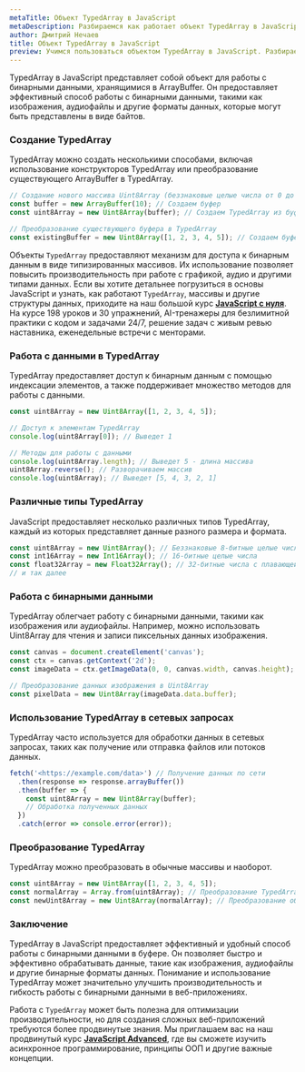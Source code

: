 ```yaml
---
metaTitle: Объект TypedArray в JavaScript
metaDescription: Разбираемся как работает объект TypedArray в JavaScript
author: Дмитрий Нечаев
title: Объект TypedArray в JavaScript
preview: Учимся пользоваться объектом TypedArray в JavaScript. Разбираем примеры использования
---
```


TypedArray в JavaScript представляет собой объект для работы с бинарными данными, хранящимися в ArrayBuffer. Он предоставляет эффективный способ работы с бинарными данными, такими как изображения, аудиофайлы и другие форматы данных, которые могут быть представлены в виде байтов.

### Создание TypedArray

TypedArray можно создать несколькими способами, включая использование конструкторов TypedArray или преобразование существующего ArrayBuffer в TypedArray.

```jsx
// Создание нового массива Uint8Array (беззнаковые целые числа от 0 до 255) длиной 10 элементов
const buffer = new ArrayBuffer(10); // Создаем буфер
const uint8Array = new Uint8Array(buffer); // Создаем TypedArray из буфера

// Преобразование существующего буфера в TypedArray
const existingBuffer = new Uint8Array([1, 2, 3, 4, 5]); // Создаем буфер и заполняем его данными
```

Объекты `TypedArray` предоставляют механизм для доступа к бинарным данным в виде типизированных массивов. Их использование позволяет повысить производительность при работе с графикой, аудио и другими типами данных. Если вы хотите детальнее погрузиться в основы JavaScript и узнать, как работают `TypedArray`, массивы и другие структуры данных, приходите на наш большой курс **[JavaScript с нуля](https://purpleschool.ru/course/javascript-basics?utm_source=knowledgebase&utm_medium=text&utm_campaign=objekt-typedarray-v-javascript)**. На курсе 198 уроков и 30 упражнений, AI-тренажеры для безлимитной практики с кодом и задачами 24/7, решение задач с живым ревью наставника, еженедельные встречи с менторами.

### Работа с данными в TypedArray

TypedArray предоставляет доступ к бинарным данным с помощью индексации элементов, а также поддерживает множество методов для работы с данными.

```jsx
const uint8Array = new Uint8Array([1, 2, 3, 4, 5]);

// Доступ к элементам TypedArray
console.log(uint8Array[0]); // Выведет 1

// Методы для работы с данными
console.log(uint8Array.length); // Выведет 5 - длина массива
uint8Array.reverse(); // Разворачиваем массив
console.log(uint8Array); // Выведет [5, 4, 3, 2, 1]

```

### Различные типы TypedArray

JavaScript предоставляет несколько различных типов TypedArray, каждый из которых представляет данные разного размера и формата.

```jsx
const uint8Array = new Uint8Array(); // Беззнаковые 8-битные целые числа
const int16Array = new Int16Array(); // 16-битные целые числа
const float32Array = new Float32Array(); // 32-битные числа с плавающей точкой
// и так далее

```

### Работа с бинарными данными

TypedArray облегчает работу с бинарными данными, такими как изображения или аудиофайлы. Например, можно использовать Uint8Array для чтения и записи пиксельных данных изображения.

```jsx
const canvas = document.createElement('canvas');
const ctx = canvas.getContext('2d');
const imageData = ctx.getImageData(0, 0, canvas.width, canvas.height);

// Преобразование данных изображения в Uint8Array
const pixelData = new Uint8Array(imageData.data.buffer);

```

### Использование TypedArray в сетевых запросах

TypedArray часто используется для обработки данных в сетевых запросах, таких как получение или отправка файлов или потоков данных.

```jsx
fetch('<https://example.com/data>') // Получение данных по сети
  .then(response => response.arrayBuffer())
  .then(buffer => {
    const uint8Array = new Uint8Array(buffer);
    // Обработка полученных данных
  })
  .catch(error => console.error(error));

```

### Преобразование TypedArray

TypedArray можно преобразовать в обычные массивы и наоборот.

```jsx
const uint8Array = new Uint8Array([1, 2, 3, 4, 5]);
const normalArray = Array.from(uint8Array); // Преобразование TypedArray в обычный массив
const newUint8Array = new Uint8Array(normalArray); // Преобразование обычного массива в TypedArray

```

### Заключение

TypedArray в JavaScript предоставляет эффективный и удобный способ работы с бинарными данными в буфере. Он позволяет быстро и эффективно обрабатывать данные, такие как изображения, аудиофайлы и другие бинарные форматы данных. Понимание и использование TypedArray может значительно улучшить производительность и гибкость работы с бинарными данными в веб-приложениях.

Работа с `TypedArray` может быть полезна для оптимизации производительности, но для создания сложных веб-приложений требуются более продвинутые знания. Мы приглашаем вас на наш продвинутый курс **[JavaScript Advanced](https://purpleschool.ru/course/javascript-advanced?utm_source=knowledgebase&utm_medium=text&utm_campaign=objekt-typedarray-v-javascript)**, где вы сможете изучить асинхронное программирование, принципы ООП и другие важные концепции.
